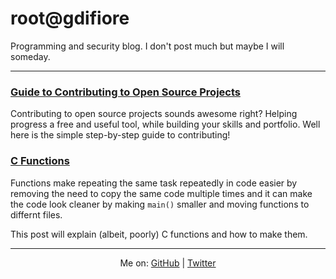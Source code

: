 # root@gdifiore

Programming and security blog. I don't post much but maybe I will someday.

<hr>

### [Guide to Contributing to Open Source Projects](/posts/2017/2017-06-guide-to-contributing-to-open-source.md)

Contributing to open source projects sounds awesome right? Helping progress a free and useful tool, while building your skills and portfolio. Well here is the simple step-by-step guide to contributing!

### [C Functions](/posts/2018/2018-06-c-functions.md)

Functions make repeating the same task repeatedly in code easier by removing the need to copy the same code multiple times and it can make the code look cleaner by making `main()` smaller and moving functions to differnt files.

This post will explain (albeit, poorly) C functions and how to make them.

<hr>

<center>Me on: <a href="https://github.com/gdifiore/">GitHub</a> | <a href="https://twitter.com/gdifiore">Twitter</a></center>
